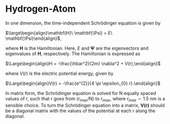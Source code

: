 # Hydrogen-Atom
In one dimension, the time-independent Schrödinger equation is given by

$\large\begin{align}\mathbf{H}\ \mathbf{\Psi} = E\ \mathbf{\Psi}\end{align}$,

where $\mathbf{H}$ is the Hamiltonian. Here, $E$ and $\mathbf{\Psi}$ are the eigenvectors and eigenvalues of $\mathbf{H}$, respectively. The Hamiltonian is expressed as

$\Large\begin{align}H = -\frac{\hbar^2}{2m} \nabla^2 + V(r),\end{align}$

where $V(r)$ is the electric potential energy, given by

$\Large\begin{align}V(r) = -\frac{e^{2}}{4 \pi \epsilon_{0} r}.\end{align}$

In matrix form, the Schrödinger equation is solved for N equally spaced values of r, such that r goes from ($r_{max}$/N) to $r_{max}$, where $r_{max} \sim 1.5$ nm is a sensible choice. To turn the Schrödinger equation into a matrix, $\textbf{V(r)}$ should be a diagonal matrix with the values of the potential at each r along the diagonal.
